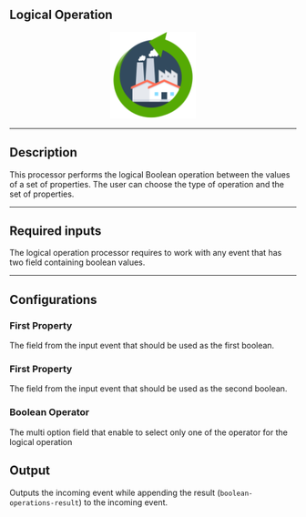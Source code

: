 <!--
  ~ Licensed to the Apache Software Foundation (ASF) under one or more
  ~ contributor license agreements.  See the NOTICE file distributed with
  ~ this work for additional information regarding copyright ownership.
  ~ The ASF licenses this file to You under the Apache License, Version 2.0
  ~ (the "License"); you may not use this file except in compliance with
  ~ the License.  You may obtain a copy of the License at
  ~
  ~    http://www.apache.org/licenses/LICENSE-2.0
  ~
  ~ Unless required by applicable law or agreed to in writing, software
  ~ distributed under the License is distributed on an "AS IS" BASIS,
  ~ WITHOUT WARRANTIES OR CONDITIONS OF ANY KIND, either express or implied.
  ~ See the License for the specific language governing permissions and
  ~ limitations under the License.
  ~
  -->

## Logical Operation

<p align="center"> 
    <img src="icon.png" width="150px;" class="pe-image-documentation"/>
</p>

***

## Description

This processor performs the logical Boolean operation between the values of a set of properties. 
The user can choose the type of operation and the set of properties.

***

## Required inputs

The logical operation processor requires to work with any event that has two
field containing boolean values.

***

## Configurations

### First Property
The field from the input event that should be used as the first boolean.

### First Property
The field from the input event that should be used as the second boolean.

### Boolean Operator
The multi option field that enable to select only one of the operator for the logical operation

## Output

Outputs the incoming event while appending the result (``boolean-operations-result``) to the incoming event.
